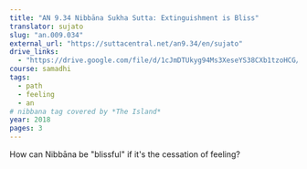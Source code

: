 ```yaml
---
title: "AN 9.34 Nibbāna Sukha Sutta: Extinguishment is Bliss"
translator: sujato
slug: "an.009.034"
external_url: "https://suttacentral.net/an9.34/en/sujato"
drive_links:
  - "https://drive.google.com/file/d/1cJmDTUkyg94Ms3XeseYS38CXb1tzoHCG/view?usp=drivesdk"
course: samadhi
tags:
  - path
  - feeling
  - an
# nibbana tag covered by *The Island*
year: 2018
pages: 3
---
```


How can Nibbāna be "blissful" if it's the cessation of feeling?
